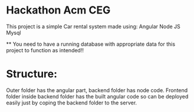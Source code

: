 # Hackathon Acm CEG

This project is a simple Car rental system made using:
Angular
Node JS
Mysql

** You need to have a running database with appropriate data for this project to function as intended!!
# Structure:
Outer folder has the angular part, backend folder has node code.
Frontend folder inside backend folder has the built angular code so can be deployed easily just by coping the backend folder to the server.
